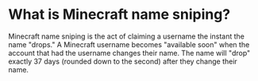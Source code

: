 # What is Minecraft name sniping?

Minecraft name sniping is the act of claiming a username the instant the name "drops." A Minecraft username becomes "available soon" when the account that had the username changes their name. The name will "drop" exactly 37 days (rounded down to the second) after they change their name.